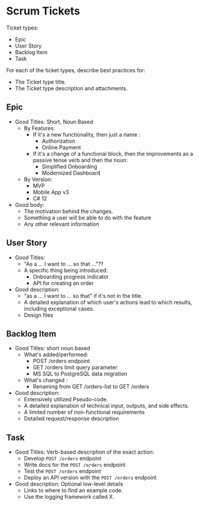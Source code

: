 # Scrum Tickets

Ticket types:

- Epic
- User Story
- Backlog Item
- Task

For each of the ticket types, describe best practices for:

- The Ticket type title.
- The Ticket type description and attachments.

## Epic

- Good Titles: Short, Noun Based
    - By Features: 
        - If it's a new functionality, then just a name : 
            - Authorization
            - Online Payment
        - If it's a change of a functional block, then the improvements as a passive tense verb and then the noun:
            - Simplified Onboarding
            - Modernized Dashboard
    - By Version: 
        - MVP
        - Mobile App v3
        - C# 12
- Good body: 
    - The motivation behind the changes.
    - Something a user will be able to do with the feature
    - Any other relevant information

## User Story

- Good Titles: 
    - "As a ... I want to ... so that ..."??
    - A specific thing being introduced:
        - Onboarding progress indicator
        - API for creating an order
- Good description:
    - "as a ... I want to ... so that" if it's not in the title.
    - A detailed explanation of which user's actions lead to which results, including exceptional cases.
    - Design files

## Backlog Item

- Good Titles: short noun based
    - What's added/performed: 
        - POST /orders endpoint
        - GET /orders limit query parameter
        - MS SQL to PostgreSQL data migration
    - What's changed : 
        - Renaming from GET /orders-list to GET /orders
- Good description:
    - Extensively utilized Pseudo-code.
    - A detailed explanation of technical input, outputs, and side effects.
    - A limited number of non-functional requirements
    - Detailed request/response description

## Task

- Good Titles: Verb-based description of the exact action:
    - Develop `POST /orders` endpoint
    - Write docs for the `POST /orders` endpoint
    - Test the `POST /orders` endpoint
    - Deploy an API version with the `POST /orders` endpoint
- Good description: Optional low-level details
    - Links to where to find an example code.
    - Use the logging framework called X.
